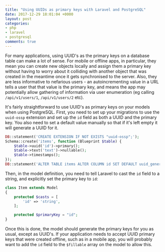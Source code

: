 ```yaml
---
title: "Using UUIDs as primary keys with Laravel and PostgreSQL"
date: 2017-12-29 18:01:04 +0000
layout: post
categories:
- php
- laravel
- postgresql
comments: true
---
```


For many applications, using UUID's as the primary keys on a database table can make a lot of sense. For mobile or offline apps, in particular, they mean you can create new objects locally and assign them a primary key without having to worry about it colliding with another object that was created in the meantime once it gets synchronised to the server. Also, they are less informative to nefarious users - an autoincrementing value in a URL tells a user that that value is the primary key, and means the app may potentially allow gathering of information via user enumeration (eg calling `/api/v1/users/1`, `/api/v1/users/2` etc).

It's fairly straightforward to use UUID's as primary keys on your models when using PostgreSQL. First, you need to set up your migrations to use the `uuid-ossp` extension and set up the `id` field as both a UUID and the primary key. You also need to set a default value manually so that if it's left empty it will generate a UUID for it.

```php
DB::statement('CREATE EXTENSION IF NOT EXISTS "uuid-ossp";');
Schema::create('items', function (Blueprint $table) {
    $table->uuid('id')->primary();
    $table->text('text')->nullable();
    $table->timestamps();
});
DB::statement('ALTER TABLE items ALTER COLUMN id SET DEFAULT uuid_generate_v4();');
```

Then, in the model definition, you need to tell Laravel to cast the `id` field to a string, and explicitly set the primary key to `id`:

```php
class Item extends Model
{
    protected $casts = [
        'id' => 'string',
    ];

    protected $primaryKey = "id";
}
```

Once this is done, the model should generate the primary keys for you as usual, except as UUID's. If your application needs to accept UUID primary keys that were created offline, such as in a mobile app, you will probably want to add the `id` field to the `$fillable` array on the model to allow this.
